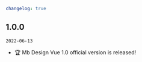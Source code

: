 ```yaml
changelog: true
```
## 1.0.0

`2022-06-13`

- 🏆 Mb Design Vue 1.0 official version is released!